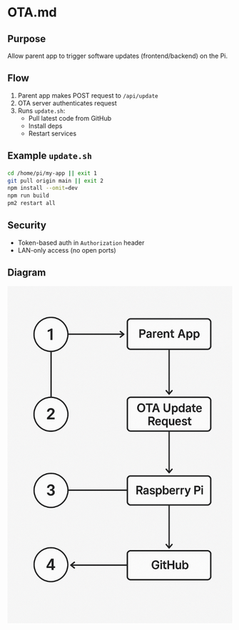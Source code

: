 # OTA.md

## Purpose
Allow parent app to trigger software updates (frontend/backend) on the Pi.

## Flow
1. Parent app makes POST request to `/api/update`
2. OTA server authenticates request
3. Runs `update.sh`:
   - Pull latest code from GitHub
   - Install deps
   - Restart services

## Example `update.sh`
```bash
cd /home/pi/my-app || exit 1
git pull origin main || exit 2
npm install --omit=dev
npm run build
pm2 restart all
```

## Security
- Token-based auth in `Authorization` header
- LAN-only access (no open ports)


## Diagram
![OTA Update Flow](images/ota-update-flow.png)
